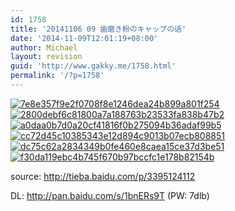 ```yaml
---
id: 1758
title: '20141106 09 歯磨き粉のキャップの话'
date: '2014-11-09T12:01:19+08:00'
author: Michael
layout: revision
guid: 'http://www.gakky.me/1758.html'
permalink: '/?p=1758'
---
```


[![7e8e357f9e2f0708f8e1246dea24b899a801f254](http://www.yui-aragaki.org/wp-content/uploads/2014/11/7e8e357f9e2f0708f8e1246dea24b899a801f254.jpg)](http://www.yui-aragaki.org/wp-content/uploads/2014/11/7e8e357f9e2f0708f8e1246dea24b899a801f254.jpg) [![2800debf6c81800a7a188763b23533fa838b47b2](http://www.yui-aragaki.org/wp-content/uploads/2014/11/2800debf6c81800a7a188763b23533fa838b47b2.jpg)](http://www.yui-aragaki.org/wp-content/uploads/2014/11/2800debf6c81800a7a188763b23533fa838b47b2.jpg) [![a0daa0b7d0a20cf41816f0b275094b36adaf99b5](http://www.yui-aragaki.org/wp-content/uploads/2014/11/a0daa0b7d0a20cf41816f0b275094b36adaf99b5.jpg)](http://www.yui-aragaki.org/wp-content/uploads/2014/11/a0daa0b7d0a20cf41816f0b275094b36adaf99b5.jpg) [![cc72d45c10385343e12d894c9013b07ecb808851](http://www.yui-aragaki.org/wp-content/uploads/2014/11/cc72d45c10385343e12d894c9013b07ecb808851.jpg)](http://www.yui-aragaki.org/wp-content/uploads/2014/11/cc72d45c10385343e12d894c9013b07ecb808851.jpg) [![dc75c62a2834349b0fe460e8caea15ce37d3be51](http://www.yui-aragaki.org/wp-content/uploads/2014/11/dc75c62a2834349b0fe460e8caea15ce37d3be51.jpg)](http://www.yui-aragaki.org/wp-content/uploads/2014/11/dc75c62a2834349b0fe460e8caea15ce37d3be51.jpg) [![f30da119ebc4b745f670b97bccfc1e178b82154b](http://www.yui-aragaki.org/wp-content/uploads/2014/11/f30da119ebc4b745f670b97bccfc1e178b82154b.jpg)](http://www.yui-aragaki.org/wp-content/uploads/2014/11/f30da119ebc4b745f670b97bccfc1e178b82154b.jpg)

source: <http://tieba.baidu.com/p/3395124112>

DL: <http://pan.baidu.com/s/1bnERs9T> (PW: 7dlb)